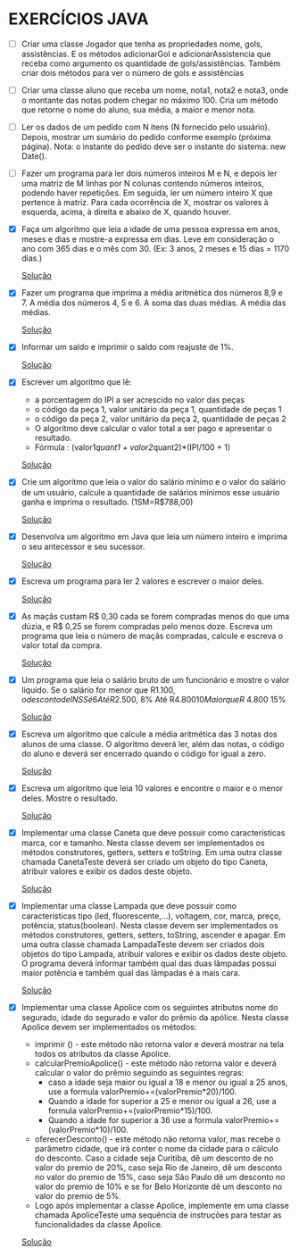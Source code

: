 # EXERCÍCIOS JAVA

- [ ] Criar uma classe Jogador que tenha as propriedades nome, gols, assistências. E os métodos adicionarGol e adicionarAssistencia que receba como argumento os quantidade de gols/assistências. Também criar dois métodos para ver o número de gols e assistências

- [ ] Criar uma classe aluno que receba um nome, nota1, nota2 e nota3, onde o montante das notas podem chegar no máximo 100. Cria um método que retorne o nome do aluno, sua média, a maior e menor nota.

- [ ] Ler os dados de um pedido com N itens (N fornecido pelo usuário). Depois, mostrar um
  sumário do pedido conforme exemplo (próxima página). Nota: o instante do pedido deve ser
  o instante do sistema: new Date().

- [ ] Fazer um programa para ler dois números inteiros M e N, e depois ler uma matriz de M linhas por N colunas contendo números inteiros,
  podendo haver repetições. Em seguida, ler um número inteiro X que pertence à matriz. Para cada ocorrência de X, mostrar os valores à
  esquerda, acima, à direita e abaixo de X, quando houver.

- [x] Faça um algoritmo que leia a idade de uma pessoa expressa em anos, meses e dias e mostre-a expressa em dias. Leve em consideração o ano com 365 dias e o mês com 30. (Ex: 3 anos, 2 meses e 15 dias = 1170 dias.)

  [Solução](https://github.com/GabrielTernesSan/Exercicios-Java/blob/master/Solu%C3%A7%C3%B5es/Ex1_1.java)

- [x] Fazer um programa que imprima a média aritmética dos números 8,9 e 7. A média dos números 4, 5 e 6. A soma das duas médias. A média das médias.

  [Solução](https://github.com/GabrielTernesSan/Exercicios-Java/blob/master/Solu%C3%A7%C3%B5es/Ex1_2.java)

- [x] Informar um saldo e imprimir o saldo com reajuste de 1%.

  [Solução](https://github.com/GabrielTernesSan/Exercicios-Java/blob/master/Solu%C3%A7%C3%B5es/Ex1_3.java)

- [x] Escrever um algoritmo que lê: 

  - a porcentagem do IPI a ser acrescido no valor das peças 
  - o código da peça 1, valor unitário da peça 1, quantidade de peças 1 
  - o código da peça 2, valor unitário da peça 2, quantidade de peças 2 
  - O algoritmo deve calcular o valor total a ser pago e apresentar o resultado. 
  - Fórmula : (valor1*quant1 + valor2*quant2)*(IPI/100 + 1)

  [Solução](https://github.com/GabrielTernesSan/Exercicios-Java/blob/master/Solu%C3%A7%C3%B5es/Ex1_4.java)

- [x] Crie um algoritmo que leia o valor do salário mínimo e o valor do salário de um usuário, calcule a quantidade de salários mínimos esse usuário ganha e imprima o resultado. (1SM=R$788,00)

  [Solução](https://github.com/GabrielTernesSan/Exercicios-Java/blob/master/Solu%C3%A7%C3%B5es/Ex1_5.java)

- [x] Desenvolva um algoritmo em Java que leia um número inteiro e imprima o seu antecessor e seu sucessor.

  [Solução](https://github.com/GabrielTernesSan/Exercicios-Java/blob/master/Solu%C3%A7%C3%B5es/Ex1_6.java)

- [x] Escreva um programa para ler 2 valores e escrever o maior deles.

  [Solução](https://github.com/GabrielTernesSan/Exercicios-Java/blob/master/Solu%C3%A7%C3%B5es/Ex1_7.java)

- [x] As maçãs custam R$ 0,30 cada se forem compradas menos do que uma dúzia, e R$ 0,25 se forem compradas pelo menos doze. Escreva um programa que leia o número de maçãs compradas, calcule e escreva o valor total da compra.

  [Solução](https://github.com/GabrielTernesSan/Exercicios-Java/blob/master/Solu%C3%A7%C3%B5es/Ex1_8.java)

- [x] Um programa que leia o salário bruto de um funcionário e mostre o valor liquido. Se o salário for menor que R$1.100, o desconto de INSS é 6%
  Até R$2.500, 8%
  Até R$4.800 10%
  Maior que R$ 4.800 15%

  [Solução](https://github.com/GabrielTernesSan/Exercicios-Java/blob/master/Solu%C3%A7%C3%B5es/Ex1_9.java)

- [x] Escreva um algoritmo que calcule a média aritmética das 3 notas dos alunos de uma classe. O algoritmo deverá ler, além das notas, o código do aluno e deverá ser encerrado quando o código for igual a zero.

  [Solução](https://github.com/GabrielTernesSan/Exercicios-Java/tree/master/Solu%C3%A7%C3%B5es/Ex1_10)

- [x] Escreva um algoritmo que leia 10 valores e encontre o maior e o menor deles. Mostre o resultado.

  [Solução](https://github.com/GabrielTernesSan/Exercicios-Java/blob/master/Solu%C3%A7%C3%B5es/Ex1_11.java)

- [x] Implementar uma classe Caneta que deve possuir como características marca, cor e tamanho. Nesta classe
  devem ser implementados os métodos construtores, getters, setters e toString. Em uma outra classe
  chamada CanetaTeste deverá ser criado um objeto do tipo Caneta, atribuir valores e exibir os dados deste
  objeto.

  [Solução](https://github.com/GabrielTernesSan/Exercicios-Java/tree/master/Solu%C3%A7%C3%B5es/Ex1_12)

- [x] Implementar uma classe Lampada que deve possuir como características tipo (led, fluorescente,...), voltagem,
  cor, marca, preço, potência, status(boolean). Nesta classe devem ser implementados os métodos
  construtores, getters, setters, toString, ascender e apagar. Em uma outra classe chamada LampadaTeste
  devem ser criados dois objetos do tipo Lampada, atribuir valores e exibir os dados deste objeto. O programa
  deverá informar também qual das duas lâmpadas possui maior potência e também qual das lâmpadas é a
  mais cara.

  [Solução](https://github.com/GabrielTernesSan/Exercicios-Java/tree/master/Solu%C3%A7%C3%B5es/Ex1_13)

- [x] Implementar uma classe Apolice com os seguintes atributos nome do segurado, idade do segurado e valor do
  prêmio da apólice. Nesta classe Apolice devem ser implementados os métodos:

  - imprimir () - este método não retorna valor e deverá mostrar na tela todos os atributos da classe Apolice.
  - calcularPremioApolice() - este método não retorna valor e deverá calcular o valor do prêmio seguindo as seguintes regras: 
    - caso a idade seja maior ou igual a 18 e menor ou igual a 25 anos, use a formula valorPremio+=(valorPremio*20)/100. 
    - Quando a idade for superior a 25 e menor ou igual a 26, use a formula valorPremio+=(valorPremio*15)/100.
    - Quando a idade for superior a 36 use a formula valorPremio+=(valorPremio*10)/100.
  - oferecerDesconto() - este método não retorna valor, mas recebe o parâmetro cidade, que irá conter o nome da cidade para o cálculo do desconto. Caso a cidade seja Curitiba, dê um desconto de no valor do premio de 20%, caso seja Rio de Janeiro, dê um desconto no valor do premio de 15%, caso seja São Paulo dê um desconto no valor do premio de 10% e se for Belo Horizonte dê um desconto no valor do premio de 5%.
  - Logo após implementar a classe Apolice, implemente em uma classe chamada ApoliceTeste uma sequência de instruções para testar as funcionalidades da classe Apolice.

  [Solução](https://github.com/GabrielTernesSan/Exercicios-Java/tree/master/Solu%C3%A7%C3%B5es/Ex1_14)
